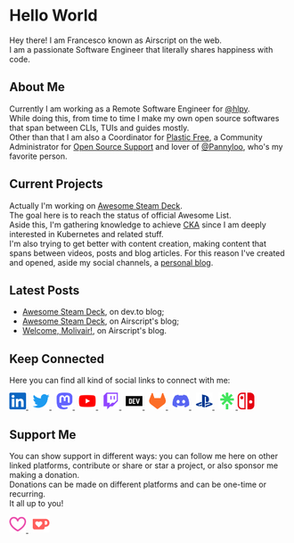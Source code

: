 # Hello World
Hey there! I am Francesco known as Airscript on the web.  
I am a passionate Software Engineer that literally shares happiness with code.

## About Me
Currently I am working as a Remote Software Engineer for [@hlpy](https://www.linkedin.com/company/hlpy/mycompany/).  
While doing this, from time to time I make my own open source softwares that span between CLIs, TUIs and guides mostly.  
Other than that I am also a Coordinator for [Plastic Free](https://www.plasticfreeonlus.it/), a Community Administrator for [Open Source Support](https://t.me/ptkdev_support_italian) and lover of [@Pannyloo](https://instagram.com/pannyloo), who's my favorite person.

## Current Projects
Actually I'm working on [Awesome Steam Deck](https://github.com/airscripts/awesome-steam-deck).  
The goal here is to reach the status of official Awesome List.  
Aside this, I'm gathering knowledge to achieve [CKA](https://www.cncf.io/certification/cka/) since I am deeply interested in Kubernetes and related stuff.  
I'm also trying to get better with content creation, making content that spans between videos, posts and blog articles.
For this reason I've created and opened, aside my social channels, a [personal blog](https://blog.airscript.it).

## Latest Posts
- [Awesome Steam Deck](https://dev.to/airscript/awesome-steam-deck-1do2), on dev.to blog;
- [Awesome Steam Deck](https://blog.airscript.it/en/posts/open-source/awesome-steam-deck/), on Airscript's blog;
- [Welcome, Molivair!](https://blog.airscript.it/en/posts/molivair/welcome-molivair/), on Airscript's blog.

## Keep Connected
Here you can find all kind of social links to connect with me:  

<a href="https://linkedin.airscript.it" target="blank">
  <img src="./assets/images/linkedin.svg" alt="LinkedIn" width="30px"/>
</a>&nbsp;
<a href="https://twitter.airscript.it" target="blank">
  <img src="./assets/images/twitter.svg" alt="Twitter" width="30px" />
</a>&nbsp;
<a href="https://mastodon.airscript.it" target="blank">
  <img src="./assets/images/mastodon.svg" alt="Mastodon" width="30px" />
</a>&nbsp;
<a href="https://youtube.airscript.it" target="blank">
  <img src="./assets/images/youtube.svg" alt="YouTube" width="30px" />
</a>&nbsp;
<a href="https://twitch.airscript.it" target="blank">
  <img src="./assets/images/twitch.svg" alt="Twitch" width="30px" />
</a>&nbsp;
<a href="https://devdotto.airscript.it" target="blank">
  <img src="./assets/images/devdotto.svg" alt="Devdotto" width="30px" />
</a>&nbsp;
<a href="https://gitlab.airscript.it" target="blank">
  <img src="./assets/images/gitlab.svg" alt="GitLab" width="30px" />
</a>&nbsp;
<a href="https://discord.airscript.it" target="blank">
  <img src="./assets/images/discord.svg" alt="Discord" width="30px" />
</a>&nbsp;

<a href="https://psn.airscript.it" target="blank">
  <img src="./assets/images/playstation.svg" alt="PlayStation" width="30px" />
</a>&nbsp;
<a href="https://linktree.airscript.it" target="blank">
  <img src="./assets/images/linktree.svg" alt="Linktree" width="30px" />
</a>
<a>
  <img src="./assets/images/nintendo-switch.svg" alt="Twitch" title="Airscript" width="30px" />
</a>&nbsp;

## Support Me
You can show support in different ways: you can follow me here on other linked platforms, contribute or share or star a project, or also sponsor me making a donation.  
Donations can be made on different platforms and can be one-time or recurring.  
It all up to you!

<a href="https://sponsor.airscript.it" target="blank">
  <img src="./assets/images/github-sponsors.svg" alt="GitHub Sponsors" width="30px" />
</a>&nbsp;
<a href="https://kofi.airscript.it" target="blank">
  <img src="./assets/images/kofi.svg" alt="Kofi" width="30px" />
</a>